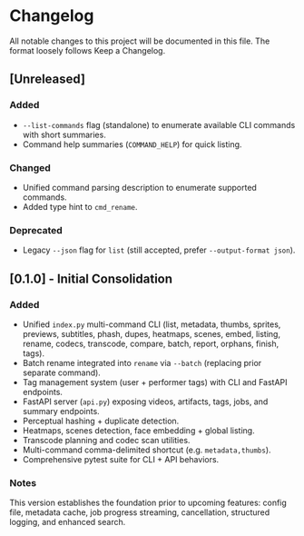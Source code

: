 # Changelog

All notable changes to this project will be documented in this file. The format loosely follows Keep a Changelog.

## [Unreleased]
### Added
- `--list-commands` flag (standalone) to enumerate available CLI commands with short summaries.
- Command help summaries (`COMMAND_HELP`) for quick listing.

### Changed
- Unified command parsing description to enumerate supported commands.
- Added type hint to `cmd_rename`.

### Deprecated
- Legacy `--json` flag for `list` (still accepted, prefer `--output-format json`).

## [0.1.0] - Initial Consolidation
### Added
- Unified `index.py` multi-command CLI (list, metadata, thumbs, sprites, previews, subtitles, phash, dupes, heatmaps, scenes, embed, listing, rename, codecs, transcode, compare, batch, report, orphans, finish, tags).
- Batch rename integrated into `rename` via `--batch` (replacing prior separate command).
- Tag management system (user + performer tags) with CLI and FastAPI endpoints.
- FastAPI server (`api.py`) exposing videos, artifacts, tags, jobs, and summary endpoints.
- Perceptual hashing + duplicate detection.
- Heatmaps, scenes detection, face embedding + global listing.
- Transcode planning and codec scan utilities.
- Multi-command comma-delimited shortcut (e.g. `metadata,thumbs`).
- Comprehensive pytest suite for CLI + API behaviors.

### Notes
This version establishes the foundation prior to upcoming features: config file, metadata cache, job progress streaming, cancellation, structured logging, and enhanced search.
